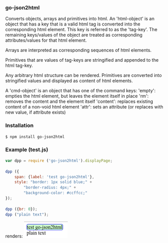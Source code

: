  
### go-json2html 

Converts objects, arrays and primitives into html. An 'html-object' is an object
that has a key that is a valid html tag is converted into the corresponding html 
element. This key is referred to as the 'tag-key'. The remaining keys/values of 
the object are treated as corresponding attributes/values for that html element. 

Arrays are interpreted as corresponding sequences of html elements. 

Primitives that are values of tag-keys are stringified and appended to 
the html tag-key. 

Any arbitrary html structure can be rendered. Primitives are 
converted into stringified values and displayed as content of html elements.

A 'cmd-object' is an object that has one of the command keys: 
    'empty': empties the html element, but leaves the element itself in place
    'rm': removes the content and the element itself
    'content': replaces existing content of a non-void html element 
    'attr': sets an attribute (or replaces with new value, if attribute exists)

### Installation
```shell
$ npm install go-json2html
```

### Example (test.js)

```js
var dpp = require ('go-json2html').displayPage;

dpp ({
    span: {label: 'test go-json2html'}, 
    style: "border: 1px solid blue;" +
        "border-radius: 4px;" +
        "background-color: #ccffcc;"
});

dpp ({br: 0});
dpp ("plain text");
```

renders:
![rendered](https://github.com/tgregoneil/go-json2html/blob/master/testGo2Html.png) 
